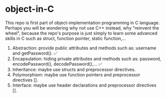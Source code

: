 # object-in-C
This repo is first part of object-implementation programming in C language. Perhaps you will be wondering why not use C++ instead, why "reinvent the wheel", because the repo's purpose is just simply to learn some advanced skills in C such as struct, function pointer, static function,...

  1. Abstraction: provide public attributes and methods such as: username and getPassword(). ✅
  2. Encapsulation: hiding private attributes and methods such as: password, encodePassword(), decodePassword(),... ✅
  3. Inheritance: maybe use structs and preprocessor directives.
  4. Polymorphism: maybe use function pointers and preprocessor directives [].
  5. Interface: maybe use header declarations and preprocessor directives [].
